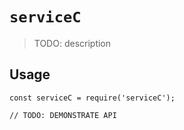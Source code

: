 # `serviceC`

> TODO: description

## Usage

```
const serviceC = require('serviceC');

// TODO: DEMONSTRATE API
```
